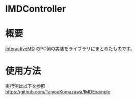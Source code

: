 # IMDController

# 概要
[InteractiveMD](https://github.com/TaiyouKomazawa/InteractiveMD)
のPC側の実装をライブラリにまとめたものです。

# 使用方法
実行例は以下を参照   
https://github.com/TaiyouKomazawa/IMDExample    

